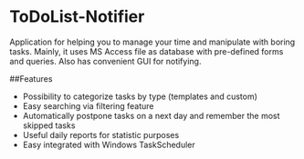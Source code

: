 # ToDoList-Notifier
Application for helping you to manage your time and manipulate with boring tasks.
Mainly, it uses MS Access file as database with pre-defined forms and queries. Also has convenient GUI for notifying.

##Features
- Possibility to categorize tasks by type (templates and custom)
- Easy searching via filtering feature
- Automatically postpone tasks on a next day and remember the most skipped tasks
- Useful daily reports for statistic purposes
- Easy integrated with Windows TaskScheduler
